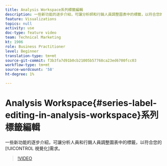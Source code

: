 ```yaml
---
title: Analysis Workspace系列標籤編輯
description: 一些新功能的逐步介紹，可讓分析師和行銷人員調整圖表中的標籤，以符合您的視覺化需求。
feature: Visualizations
topics: null
activity: use
doc-type: feature video
team: Technical Marketing
kt: 1906
role: Business Practitioner
level: Beginner
translation-type: tm+mt
source-git-commit: f3b3fa7d91b0cb21005b57768ca23ed6700fcc03
workflow-type: tm+mt
source-wordcount: '58'
ht-degree: 1%

---
```



# Analysis Workspace{#series-label-editing-in-analysis-workspace}系列標籤編輯

一些新功能的逐步介紹，可讓分析人員和行銷人員調整圖表中的標籤，以符合您的[!UICONTROL 視覺化]需求。

>[!VIDEO](https://video.tv.adobe.com/v/23728/?quality=12)
